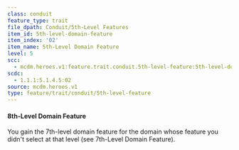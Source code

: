 ```yaml
---
class: conduit
feature_type: trait
file_dpath: Conduit/5th-Level Features
item_id: 5th-level-domain-feature
item_index: '02'
item_name: 5th-Level Domain Feature
level: 5
scc:
  - mcdm.heroes.v1:feature.trait.conduit.5th-level-feature:5th-level-domain-feature
scdc:
  - 1.1.1:5.1.4.5:02
source: mcdm.heroes.v1
type: feature/trait/conduit/5th-level-feature
---
```


#### 8th-Level Domain Feature

You gain the 7th-level domain feature for the domain whose feature you didn't select at that level (see 7th-Level Domain Feature).
